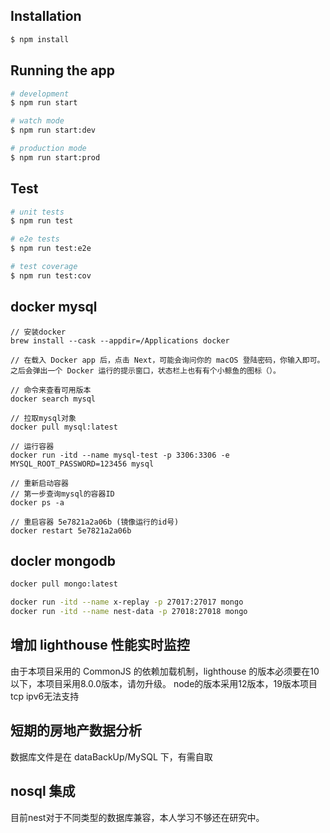 
## Installation

```bash
$ npm install
```

## Running the app

```bash
# development
$ npm run start

# watch mode
$ npm run start:dev

# production mode
$ npm run start:prod
```

## Test

```bash
# unit tests
$ npm run test

# e2e tests
$ npm run test:e2e

# test coverage
$ npm run test:cov
```

## docker mysql

```
// 安装docker
brew install --cask --appdir=/Applications docker

// 在载入 Docker app 后，点击 Next，可能会询问你的 macOS 登陆密码，你输入即可。之后会弹出一个 Docker 运行的提示窗口，状态栏上也有有个小鲸鱼的图标（）。

// 命令来查看可用版本
docker search mysql

// 拉取mysql对象
docker pull mysql:latest

// 运行容器
docker run -itd --name mysql-test -p 3306:3306 -e MYSQL_ROOT_PASSWORD=123456 mysql

// 重新启动容器
// 第一步查询mysql的容器ID
docker ps -a

// 重启容器 5e7821a2a06b (镜像运行的id号)
docker restart 5e7821a2a06b
```

## docler mongodb
```bash
docker pull mongo:latest

docker run -itd --name x-replay -p 27017:27017 mongo
docker run -itd --name nest-data -p 27018:27018 mongo

```

## 增加 lighthouse 性能实时监控
由于本项目采用的 CommonJS 的依赖加载机制，lighthouse 的版本必须要在10以下，本项目采用8.0.0版本，请勿升级。
node的版本采用12版本，19版本项目tcp ipv6无法支持

## 短期的房地产数据分析
数据库文件是在 dataBackUp/MySQL 下，有需自取


## nosql 集成
目前nest对于不同类型的数据库兼容，本人学习不够还在研究中。
